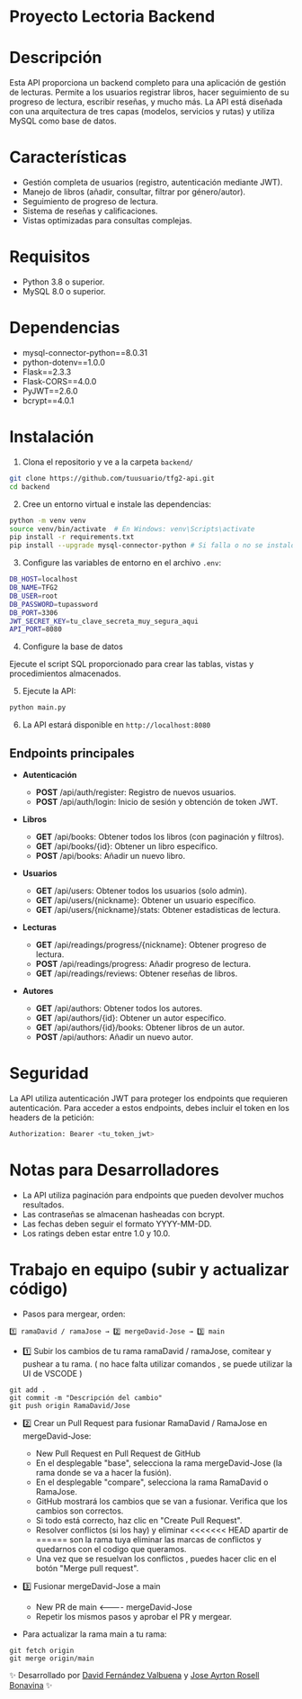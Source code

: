 # **Proyecto Lectoria Backend**

# **Descripción**
 
Esta API proporciona un backend completo para una aplicación de gestión de lecturas. Permite a los usuarios registrar libros, hacer seguimiento de su progreso de lectura, escribir reseñas, y mucho más. La API está diseñada con una arquitectura de tres capas (modelos, servicios y rutas) y utiliza MySQL como base de datos.

# **Características**

- Gestión completa de usuarios (registro, autenticación mediante JWT).
- Manejo de libros (añadir, consultar, filtrar por género/autor).
- Seguimiento de progreso de lectura.
- Sistema de reseñas y calificaciones.
- Vistas optimizadas para consultas complejas.

# **Requisitos**

- Python 3.8 o superior.
- MySQL 8.0 o superior.

# **Dependencias**

- mysql-connector-python==8.0.31
- python-dotenv==1.0.0
- Flask==2.3.3
- Flask-CORS==4.0.0
- PyJWT==2.6.0
- bcrypt==4.0.1

# **Instalación**
1. Clona el repositorio y ve a la carpeta `backend/`

```bash
git clone https://github.com/tuusuario/tfg2-api.git
cd backend
```

2. Cree un entorno virtual e instale las dependencias:

```bash
python -m venv venv
source venv/bin/activate  # En Windows: venv\Scripts\activate
pip install -r requirements.txt
pip install --upgrade mysql-connector-python # Si falla o no se instalo correctamente / version antigua
```
3. Configure las variables de entorno en el archivo `.env`:

```bash
DB_HOST=localhost
DB_NAME=TFG2
DB_USER=root
DB_PASSWORD=tupassword
DB_PORT=3306
JWT_SECRET_KEY=tu_clave_secreta_muy_segura_aqui
API_PORT=8080
```

4. Configure la base de datos

Ejecute el script SQL proporcionado para crear las tablas, vistas y procedimientos almacenados.

5. Ejecute la API:

```bash
python main.py
```

6. La API estará disponible en `http://localhost:8080`

## **Endpoints principales**
* **Autenticación**
    - **POST** /api/auth/register: Registro de nuevos usuarios.
    - **POST** /api/auth/login: Inicio de sesión y obtención de token JWT.

* **Libros**
    - **GET** /api/books: Obtener todos los libros (con paginación y filtros).
    - **GET** /api/books/{id}: Obtener un libro específico.
    - **POST** /api/books: Añadir un nuevo libro.

* **Usuarios**
    - **GET** /api/users: Obtener todos los usuarios (solo admin).
    - **GET** /api/users/{nickname}: Obtener un usuario específico.
    - **GET** /api/users/{nickname}/stats: Obtener estadísticas de lectura.

* **Lecturas**
    - **GET** /api/readings/progress/{nickname}: Obtener progreso de lectura.
    - **POST** /api/readings/progress: Añadir progreso de lectura.
    - **GET** /api/readings/reviews: Obtener reseñas de libros.

* **Autores**
    - **GET** /api/authors: Obtener todos los autores.
    - **GET** /api/authors/{id}: Obtener un autor específico.
    - **GET** /api/authors/{id}/books: Obtener libros de un autor.
    - **POST** /api/authors: Añadir un nuevo autor.

# **Seguridad**
La API utiliza autenticación JWT para proteger los endpoints que requieren autenticación. Para acceder a estos endpoints, debes incluir el token en los headers de la petición:

```bash
Authorization: Bearer <tu_token_jwt>
```
# **Notas para Desarrolladores**

- La API utiliza paginación para endpoints que pueden devolver muchos resultados.
- Las contraseñas se almacenan hasheadas con bcrypt.
- Las fechas deben seguir el formato YYYY-MM-DD.
- Los ratings deben estar entre 1.0 y 10.0.

# Trabajo en equipo (subir y actualizar código)

- Pasos para mergear, orden:

```git
1️⃣ ramaDavid / ramaJose → 2️⃣ mergeDavid-Jose → 3️⃣ main
```

- 1️⃣ Subir los cambios de tu rama ramaDavid / ramaJose, comitear y pushear a tu rama. ( no hace falta utilizar comandos , se puede utilizar la UI de VSCODE )

```git
git add .
git commit -m "Descripción del cambio"
git push origin RamaDavid/Jose
```

- 2️⃣ Crear un Pull Request para fusionar RamaDavid / RamaJose en mergeDavid-Jose:

  - New Pull Request en Pull Request de GitHub
  - En el desplegable "base", selecciona la rama mergeDavid-Jose (la rama donde se va a hacer la fusión).
  - En el desplegable "compare", selecciona la rama RamaDavid o RamaJose.
  - GitHub mostrará los cambios que se van a fusionar. Verifica que los cambios son correctos.
  - Si todo está correcto, haz clic en "Create Pull Request".
  - Resolver conflictos (si los hay) y eliminar <<<<<<< HEAD apartir de ====== son la rama tuya eliminar las marcas de conflictos y quedarnos con el codigo que queramos.
  - Una vez que se resuelvan los conflictos , puedes hacer clic en el botón "Merge pull request".

- 3️⃣ Fusionar mergeDavid-Jose a main

  - New PR de main <---- mergeDavid-Jose
  - Repetir los mismos pasos y aprobar el PR y mergear.

- Para actualizar la rama main a tu rama:

```git
git fetch origin
git merge origin/main
```

✨ Desarrollado por [David Fernández Valbuena](https://github.com/DavidFrontendDev) y [Jose Ayrton Rosell Bonavina](https://github.com/joss0102) ✨
